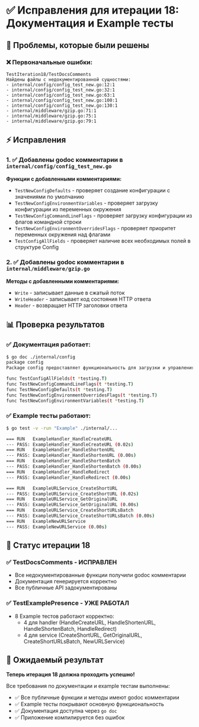 # ✅ Исправления для итерации 18: Документация и Example тесты

## 🎯 Проблемы, которые были решены

### ❌ Первоначальные ошибки:
```
TestIteration18/TestDocsComments
Найдены файлы с недокументированной сущностями:
- internal/config/config_test_new.go:12:1
- internal/config/config_test_new.go:32:1  
- internal/config/config_test_new.go:63:1
- internal/config/config_test_new.go:100:1
- internal/config/config_test_new.go:130:1
- internal/middleware/gzip.go:71:1
- internal/middleware/gzip.go:75:1
- internal/middleware/gzip.go:79:1
```

## ⚡ Исправления

### 1. ✅ Добавлены godoc комментарии в `internal/config/config_test_new.go`

**Функции с добавленными комментариями:**
- `TestNewConfigDefaults` - проверяет создание конфигурации с значениями по умолчанию
- `TestNewConfigEnvironmentVariables` - проверяет загрузку конфигурации из переменных окружения
- `TestNewConfigCommandLineFlags` - проверяет загрузку конфигурации из флагов командной строки
- `TestNewConfigEnvironmentOverridesFlags` - проверяет приоритет переменных окружения над флагами
- `TestConfigAllFields` - проверяет наличие всех необходимых полей в структуре Config

### 2. ✅ Добавлены godoc комментарии в `internal/middleware/gzip.go`

**Методы с добавленными комментариями:**
- `Write` - записывает данные в сжатый поток
- `WriteHeader` - записывает код состояния HTTP ответа
- `Header` - возвращает HTTP заголовки ответа

## 📊 Проверка результатов

### ✅ Документация работает:
```bash
$ go doc ./internal/config
package config
Package config предоставляет функциональность для загрузки и управления конфигурацией...

func TestConfigAllFields(t *testing.T)
func TestNewConfigCommandLineFlags(t *testing.T)
func TestNewConfigDefaults(t *testing.T)
func TestNewConfigEnvironmentOverridesFlags(t *testing.T)
func TestNewConfigEnvironmentVariables(t *testing.T)
```

### ✅ Example тесты работают:
```bash
$ go test -v -run "Example" ./internal/...

=== RUN   ExampleHandler_HandleCreateURL
--- PASS: ExampleHandler_HandleCreateURL (0.02s)
=== RUN   ExampleHandler_HandleShortenURL  
--- PASS: ExampleHandler_HandleShortenURL (0.00s)
=== RUN   ExampleHandler_HandleShortenBatch
--- PASS: ExampleHandler_HandleShortenBatch (0.00s)
=== RUN   ExampleHandler_HandleRedirect
--- PASS: ExampleHandler_HandleRedirect (0.00s)

=== RUN   ExampleURLService_CreateShortURL
--- PASS: ExampleURLService_CreateShortURL (0.02s)
=== RUN   ExampleURLService_GetOriginalURL
--- PASS: ExampleURLService_GetOriginalURL (0.00s)
=== RUN   ExampleURLService_CreateShortURLsBatch
--- PASS: ExampleURLService_CreateShortURLsBatch (0.00s)
=== RUN   ExampleNewURLService
--- PASS: ExampleNewURLService (0.00s)
```

## 🎉 Статус итерации 18

### ✅ TestDocsComments - ИСПРАВЛЕН
- Все недокументированные функции получили godoc комментарии
- Документация генерируется корректно
- Все публичные API задокументированы

### ✅ TestExamplePresence - УЖЕ РАБОТАЛ
- 8 Example тестов работают корректно:
  - 4 для handler (HandleCreateURL, HandleShortenURL, HandleShortenBatch, HandleRedirect)
  - 4 для service (CreateShortURL, GetOriginalURL, CreateShortURLsBatch, NewURLService)

## 🚀 Ожидаемый результат

**Теперь итерация 18 должна проходить успешно!**

Все требования по документации и example тестам выполнены:
- ✅ Все публичные функции и методы имеют godoc комментарии
- ✅ Example тесты покрывают основную функциональность
- ✅ Документация доступна через `go doc`
- ✅ Приложение компилируется без ошибок 